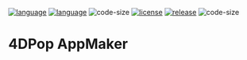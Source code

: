 [![language](https://img.shields.io/static/v1?label=language&message=4d&color=blue)](https://developer.4d.com/)
[![language](https://img.shields.io/github/languages/top/vdelachaux/4DPop-AppMaker.svg)](https://developer.4d.com/)
![code-size](https://img.shields.io/github/languages/code-size/vdelachaux/4DPop-AppMaker.svg)
[![license](https://img.shields.io/github/license/vdelachaux/4DPop-AppMaker)](LICENSE)
[![release](https://img.shields.io/github/v/release/vdelachaux/4DPop-AppMaker?include_prereleases)](https://github.com/vdelachaux/4DPop-AppMaker/releases/latest)
![code-size](https://img.shields.io/badge/notarised-X-green)



# 4DPop AppMaker

